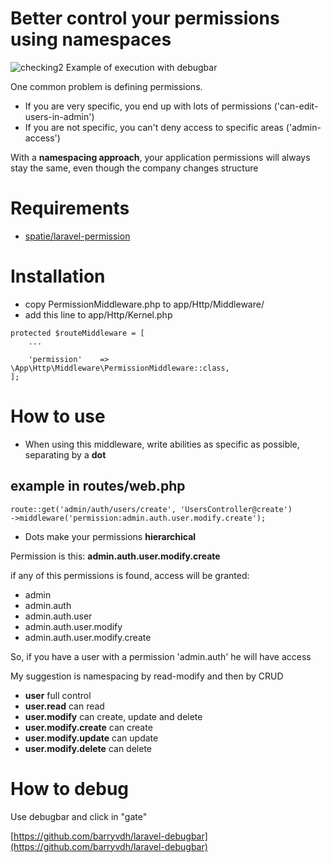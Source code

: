 # Better control your permissions using namespaces

![checking2](https://user-images.githubusercontent.com/4065733/29992872-cd0e0838-8f6b-11e7-8c62-ddfcf3764cb1.png)
Example of execution with debugbar

One common problem is defining permissions. 

- If you are very specific, you end up with lots of permissions ('can-edit-users-in-admin')
- If you are not specific, you can't deny access to specific areas ('admin-access')

With a **namespacing approach**, your application permissions will always stay the same, even though the company changes structure 

# Requirements
- [spatie/laravel-permission](https://github.com/spatie/laravel-permission)

# Installation
- copy PermissionMiddleware.php to app/Http/Middleware/
- add this line to app/Http/Kernel.php

```
protected $routeMiddleware = [
    ...

    'permission'    => \App\Http\Middleware\PermissionMiddleware::class,
];
```

# How to use

- When using this middleware, write abilities as specific as possible, separating by a **dot**

## example in routes/web.php

```
route::get('admin/auth/users/create', 'UsersController@create')
->middleware('permission:admin.auth.user.modify.create');

```
- Dots make your permissions **hierarchical** 

Permission is this: **admin.auth.user.modify.create**

if any of this permissions is found, access will be granted:

- admin
- admin.auth
- admin.auth.user
- admin.auth.user.modify
- admin.auth.user.modify.create

So, if you have a user with a permission 'admin.auth' he will have access

My suggestion is namespacing by read-modify and then by CRUD

- **user** full control
- **user.read** can read
- **user.modify** can create, update and delete
- **user.modify.create** can create
- **user.modify.update** can update
- **user.modify.delete** can delete

# How to debug

Use debugbar and click in "gate"

[https://github.com/barryvdh/laravel-debugbar](https://github.com/barryvdh/laravel-debugbar)

